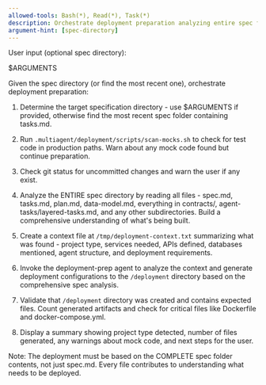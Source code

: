 ```yaml
---
allowed-tools: Bash(*), Read(*), Task(*)
description: Orchestrate deployment preparation analyzing entire spec folder
argument-hint: [spec-directory]
---
```


User input (optional spec directory):

$ARGUMENTS

Given the spec directory (or find the most recent one), orchestrate deployment preparation:

1. Determine the target specification directory - use $ARGUMENTS if provided, otherwise find the most recent spec folder containing tasks.md.

2. Run `.multiagent/deployment/scripts/scan-mocks.sh` to check for test code in production paths. Warn about any mock code found but continue preparation.

3. Check git status for uncommitted changes and warn the user if any exist.

4. Analyze the ENTIRE spec directory by reading all files - spec.md, tasks.md, plan.md, data-model.md, everything in contracts/, agent-tasks/layered-tasks.md, and any other subdirectories. Build a comprehensive understanding of what's being built.

5. Create a context file at `/tmp/deployment-context.txt` summarizing what was found - project type, services needed, APIs defined, databases mentioned, agent structure, and deployment requirements.

6. Invoke the deployment-prep agent to analyze the context and generate deployment configurations to the `/deployment` directory based on the comprehensive spec analysis.

7. Validate that `/deployment` directory was created and contains expected files. Count generated artifacts and check for critical files like Dockerfile and docker-compose.yml.

8. Display a summary showing project type detected, number of files generated, any warnings about mock code, and next steps for the user.

Note: The deployment must be based on the COMPLETE spec folder contents, not just spec.md. Every file contributes to understanding what needs to be deployed.